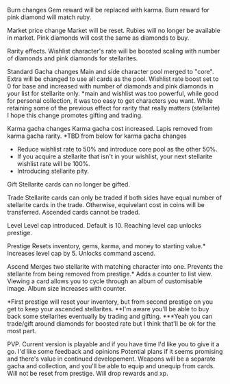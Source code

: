Burn changes
Gem reward will be replaced with karma.
Burn reward for pink diamond will match ruby.

Market price change
Market will be reset.
Rubies will no longer be available in market.
Pink diamonds will cost the same as diamonds to buy.

Rarity effects.
Wishlist character's rate will be boosted scaling with number of diamonds and pink diamonds for stellarites.

Standard Gacha changes
Main and side character pool merged to "core".
Extra will be changed to use all cards as the pool.
Wishlist rate boost set to 0 for base and increased with number of diamonds and pink diamonds in your list for stellarite only.
*main and wishlist was too powerful, while good for personal collection, it was too easy to get characters you want.
While retaining some of the previous effect for rarity that really matters (stellarite) I hope this change promotes gifting and trading.

Karma gacha changes
Karma gacha cost increased.
Lapis removed from karma gacha rarity.
*TBD from below for karma gacha changes
- Reduce wishlist rate to 50% and introduce core pool as the other 50%.
- If you acquire a stellarite that isn't in your wishlist, your next stellarite wishlist rate will be 100%.
- Introducing stellarite pity.

Gift
Stellarite cards can no longer be gifted.

Trade
Stellarite cards can only be traded if both sides have equal number of stellarite cards in the trade.
Otherwise, equivelant cost in coins will be transferred.
Ascended cards cannot be traded.

Level
Level cap introduced. Default is 10.
Reaching level cap unlocks prestige.

Prestige
Resets inventory, gems, karma, and money to starting value.*
Increases level cap by 5.
Unlocks command ascend.

Ascend
Merges two stellarite with matching character into one.
Prevents the stellarite from being removed from prestige.*
Adds a counter to list view.
Viewing a card allows you to cycle through an album of customisable image.
Album size increases with counter.

*First prestige will reset your inventory, but from second prestige on you get to keep your ascended stellarites.
**I'm aware you'll be able to buy back some stellarites eventually by trading and gifting.
***Yeah you can trade/gift around diamonds for boosted rate but I think that'll be ok for the most part.

PVP. 
Current version is playable and if you have time I'd like you to give it a go.
I'd like some feedback and opinions
Potential plans if it seems promising and there's value in continued developement.
Weapons will be a separate gacha and collection, and you'll be able to equip and unequip from cards.
Will not be reset from prestige.
Will drop rewards and xp.